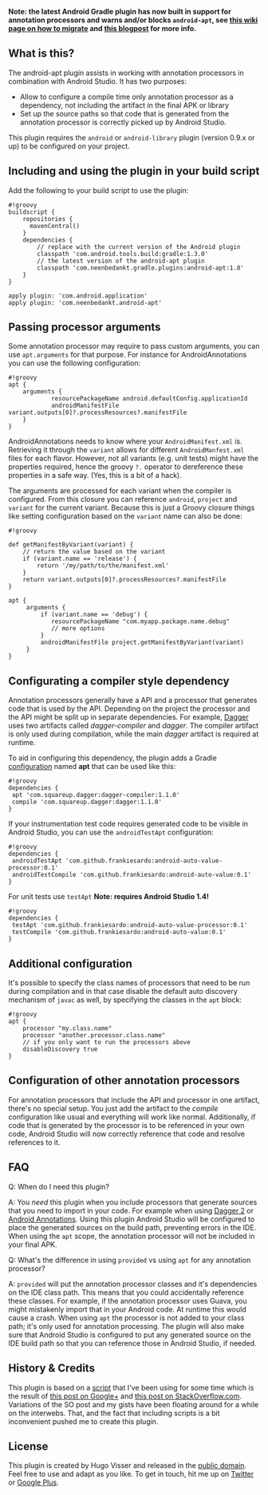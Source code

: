 **Note: the latest Android Gradle plugin has now built in support for annotation processors and warns and/or  blocks `android-apt`, see [this wiki page on how to migrate](https://bitbucket.org/hvisser/android-apt/wiki/Migration) and [this blogpost](http://www.littlerobots.nl/blog/Whats-next-for-android-apt/) for more info.** 

What is this?
---------------
The android-apt plugin assists in working with annotation processors in combination with Android Studio. It has two purposes:

* Allow to configure a compile time only annotation processor as a dependency, not including the artifact in the final APK or library
* Set up the source paths so that code that is generated from the annotation processor is correctly picked up by Android Studio.

This plugin requires the `android` or `android-library` plugin (version 0.9.x or up) to be configured on your project.

Including and using the plugin in your build script
---------------------------------------------------
Add the following to your build script to use the plugin:
```
#!groovy
buildscript {
    repositories {
      mavenCentral()
    }
    dependencies {
        // replace with the current version of the Android plugin
        classpath 'com.android.tools.build:gradle:1.3.0'
        // the latest version of the android-apt plugin
        classpath 'com.neenbedankt.gradle.plugins:android-apt:1.8'
    }
}

apply plugin: 'com.android.application'
apply plugin: 'com.neenbedankt.android-apt'
```

Passing processor arguments
---------------------------
Some annotation processor may require to pass custom arguments, you can use `apt.arguments` for that purpose.
For instance for AndroidAnnotations you can use the following configuration:

```
#!groovy
apt {
    arguments {
            resourcePackageName android.defaultConfig.applicationId
            androidManifestFile variant.outputs[0]?.processResources?.manifestFile
    }
}
```

AndroidAnnotations needs to know where your `AndroidManifest.xml` is. Retrieving it through the `variant` allows for different `AndroidManfest.xml` files for each flavor. However, not all variants (e.g. unit tests) might have the properties required, hence the groovy `?.` operator to dereference these properties in a safe way. (Yes, this is a bit of a hack).

The arguments are processed for each variant when the compiler is configured. From this closure you can reference `android`, `project` and `variant` for the current variant.
Because this is just a Groovy closure things like setting configuration based on the `variant` name can also be done:
 
```
#!groovy

def getManifestByVariant(variant) {
    // return the value based on the variant
    if (variant.name == 'release') {
        return '/my/path/to/the/manifest.xml'
    }
    return variant.outputs[0]?.processResources?.manifestFile
}

apt {
     arguments {
         if (variant.name == 'debug') {
            resourcePackageName "com.myapp.package.name.debug"
            // more options
         }             
         androidManifestFile project.getManifestByVariant(variant)             
     }
}
```

Configurating a compiler style dependency
-----------------------------------------
Annotation processors generally have a API and a processor that generates code that is used by the API. Depending on the project the processor and the API might be split up in separate dependencies. For example, [Dagger][1] uses two artifacts called _dagger-compiler_ and _dagger_. The compiler artifact is only used during compilation, while the main _dagger_ artifact is required at runtime.

To aid in configuring this dependency, the plugin adds a Gradle [configuration][2] named **apt** that can be used like this:

```
#!groovy
dependencies {
 apt 'com.squareup.dagger:dagger-compiler:1.1.0'
 compile 'com.squareup.dagger:dagger:1.1.0'
}
```

If your instrumentation test code requires generated code to be visible in Android Studio, you can use the `androidTestApt` configuration:

```
#!groovy
dependencies {
 androidTestApt 'com.github.frankiesardo:android-auto-value-processor:0.1'
 androidTestCompile 'com.github.frankiesardo:android-auto-value:0.1'
}
```

For unit tests use `testApt` **Note: requires Android Studio 1.4!**

```
#!groovy
dependencies {
 testApt 'com.github.frankiesardo:android-auto-value-processor:0.1'
 testCompile 'com.github.frankiesardo:android-auto-value:0.1'
}
```


Additional configuration
------------------------
It's possible to specify the class names of processors that need to be run during compilation and in that case disable
the default auto discovery mechanism of `javac` as well, by specifying the classes in the `apt` block:

```
#!groovy
apt {
    processor "my.class.name"
    processor "another.processor.class.name"
    // if you only want to run the processors above
    disableDiscovery true
}
```

Configuration of other annotation processors
--------------------------------------------
For annotation processors that include the API and processor in one artifact, there's no special setup. You just add the artifact to the _compile_ configuration like usual and everything will work like normal. Additionally, if code that is generated by the processor is to be referenced in your own code, Android Studio will now correctly reference that code and resolve references to it.

[1]:http://square.github.io/dagger
[2]:http://www.gradle.org/docs/current/userguide/artifact_dependencies_tutorial.html

FAQ
---
Q: When do I need this plugin?

A: You _need_ this plugin when you include processors that generate sources that you need to import in your code. For example when using
[Dagger 2][9] or [Android Annotations][10]. Using this plugin Android Studio will be configured to place the generated sources on the
build path, preventing errors in the IDE. When using the `apt` scope, the annotation processor will not be included in your final APK.

Q: What's the difference in using `provided` vs using `apt` for any annotation processor?

A: `provided` will put the annotation processor classes and it's dependencies on the IDE class path. This means that you could
accidentally reference these classes. For example, if the annotation processor uses Guava, you might mistakenly import that in
your Android code. At runtime this would cause a crash. When using `apt` the processor is not added to your class path; it's only used
for annotation processing. The plugin will also make sure that Android Studio is configured to put any generated source on the IDE build path
so that you can reference those in Android Studio, if needed.

History & Credits
---------------
This plugin is based on a [script][6] that I've been using for some time which is the result of [this post on Google+][7] and [this post on StackOverflow.com][8].
Variations of the SO post and my gists have been floating around for a while on the interwebs. That, and the fact that including scripts is a bit inconvenient pushed me to create this plugin.

License
-------
This plugin is created by Hugo Visser and released in the [public domain][3]. Feel free to use and adapt as you like.
To get in touch, hit me up on [Twitter][4] or [Google Plus][5].

[3]:http://unlicense.org/
[4]:https://twitter.com/botteaap
[5]:https://google.com/+hugovisser
[6]:https://bitbucket.org/qbusict/android-gradle-scripts/src/686ce2301245ab1f0e6a32fb20b4d246ef742223/annotations.groovy?at=default
[7]:https://plus.google.com/+HugoVisser/posts/VtGYV8RHwmo
[8]:http://stackoverflow.com/questions/16683944/androidannotations-nothing-generated-empty-activity
[9]:http://google.github.io/dagger/
[10]:http://androidannotations.org/